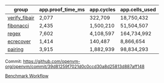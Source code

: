 | group | app.proof_time_ms | app.cycles | app.cells_used | leaf.proof_time_ms | leaf.cycles | leaf.cells_used |
| -- | -- | -- | -- | -- | -- | -- |
| [verify_fibair](https://github.com/openvm-org/openvm/blob/benchmark-results/benchmarks-pr/2030/verify_fibair-39d81259f7021d0c0ccd30a8d25813d887aff148.md) | 2,077 |  322,709 |  18,750,432 |- | - | - |
| [fibonacci](https://github.com/openvm-org/openvm/blob/benchmark-results/benchmarks-pr/2030/fibonacci-39d81259f7021d0c0ccd30a8d25813d887aff148.md) | 2,435 |  1,500,210 |  51,504,507 |- | - | - |
| [regex](https://github.com/openvm-org/openvm/blob/benchmark-results/benchmarks-pr/2030/regex-39d81259f7021d0c0ccd30a8d25813d887aff148.md) | 7,602 |  4,108,597 |  164,734,992 |- | - | - |
| [ecrecover](https://github.com/openvm-org/openvm/blob/benchmark-results/benchmarks-pr/2030/ecrecover-39d81259f7021d0c0ccd30a8d25813d887aff148.md) | 1,414 |  140,487 |  8,866,654 |- | - | - |
| [pairing](https://github.com/openvm-org/openvm/blob/benchmark-results/benchmarks-pr/2030/pairing-39d81259f7021d0c0ccd30a8d25813d887aff148.md) | 3,915 |  1,882,939 |  98,834,293 |- | - | - |


Commit: https://github.com/openvm-org/openvm/commit/39d81259f7021d0c0ccd30a8d25813d887aff148

[Benchmark Workflow](https://github.com/openvm-org/openvm/actions/runs/17134943383)
